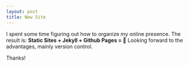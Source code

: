 ```yaml
---
layout: post
title: New Site
---
```


I spent some time figuring out how to organize my online presence. The result is: 
**Static Sites + Jekyll + Github Pages = 🎉**
Looking forward to the advantages, mainly version control.

Thanks!
